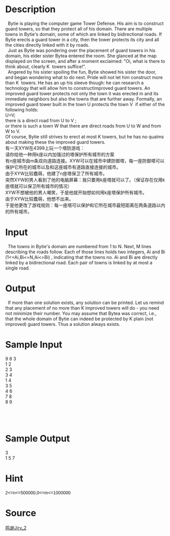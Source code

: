 
# Description

<div class="content"><p class="MsoNormal" align="left" style="margin-bottom: 10.75pt; background-color: white; background-position: initial initial; background-repeat: initial initial; "></p>
<div>  Bytie is playing the computer game Tower Defense. His aim is to construct guard towers, so that they protect all of his domain. There are multiple towns in Bytie&#39;s domain, some of which are linked by bidirectional roads. If Bytie erects a guard tower in a city, then the tower protects its city and all the cities directly linked with it by roads.</div>
<div>  Just as Bytie was pondering over the placement of guard towers in his domain, his elder sister Bytea entered the room. She glanced at the map displayed on the screen, and after a moment exclaimed: &#34;Oi, what is there to think about, clearly K  towers suffice!&#34;.</div>
<div>  Angered by his sister spoiling the fun, Bytie showed his sister the door, and began wondering what to do next. Pride will not let him construct more than K  towers. He has an up his sleeve though: he can research a technology that will allow him to constructimproved guard towers. An improved guard tower protects not only the town it was erected in and its immediate neighbors but also the towns that are further away. Formally, an improved guard tower built in the town U protects the town V  if either of the following holds:</div>
<div>U=V;</div>
<div>there is a direct road from U to V ;</div>
<div>or there is such a town W that there are direct roads from U to W and from W to V.</div>
<div>Of course, Bytie still strives to erect at most K towers, but he has no qualms about making these the improved guard towers.</div>
<div>有一天XYW在4399上玩一个塔防游戏：</div>
<div>请你给他一种用k座以内加强过的塔保护所有城市的方案</div>
<div>有n座城市由m条双向道路连接。XYW可以在城市中建防御塔，每一座防御塔可以保护它所在的城市以及和这座城市有道路直接连接的城市。</div>
<div>由于XYW比较蠢萌，他建了n座塔保卫了所有城市。</div>
<div>突然XYW的男人看到了他的电脑屏幕：我只要用k座塔就可以了。（保证存在仅用k座塔就可以保卫所有城市的情况）</div>
<div>XYW不想被他的男人嘲笑，于是他就开始想如何用k座塔保护所有城市。</div>
<div>由于XYW比较蠢萌，他想不出来。</div>
<div>于是他更改了游戏规则：每一座塔可以保护和它所在城市最短距离在两条道路以内的所有城市。</div>
<div></div>
<p class="MsoNormal" align="left" style="margin-bottom: 10.75pt; background-color: white; background-position: initial initial; background-repeat: initial initial; "></p>
<p></p></div>

# Input

<div class="content"><div></div>
<div>
<p class="MsoNormal" align="left" style="background-color: white; margin-bottom: 10.75pt; "></p>
<p class="MsoNormal" align="left" style="margin-bottom: 10.75pt;">  The towns in Bytie&#39;s domain are numbered from 1 to N. Next, M lines describing the roads follow. Each of those lines holds two integers, Ai and Bi (1&lt;=Ai,Bi&lt;=N,Ai&lt;&gt;Bi) , indicating that the towns no. Ai and Bi are directly linked by a bidirectional road. Each pair of towns is linked by at most a single road.</p>
<p class="MsoNormal" align="left" style="background-color: white; margin-bottom: 10.75pt; "></p>
</div>
<div>
<p></p>
</div></div>

# Output

<div class="content"><div></div>
<div>
<p class="MsoNormal" align="left" style="background-color: white; margin-bottom: 10.75pt; "></p>
<p class="MsoNormal" align="left" style="margin-bottom: 10.75pt;">  If more than one solution exists, any solution can be printed. Let us remind that any placement of no more than K improved towers will do - you need not minimize their number. You may assume that Bytea was correct, i.e., that the whole domain of Bytie can indeed be protected by K plain (not improved) guard towers. Thus a solution always exists.</p>
<p class="MsoNormal" align="left" style="background-color: white; margin-bottom: 10.75pt; "></p>
</div>
<p></p></div>

# Sample Input

<div class="content"><span class="sampledata">9 8 3<br/>
1 2<br/>
2 3<br/>
3 4<br/>
1 4<br/>
3 5<br/>
4 6<br/>
7 8<br/>
8 9<br/>
<br/>
<br/>
<br/>
</span></div>

# Sample Output

<div class="content"><span class="sampledata">3<br/>
1 5 7 <br/>
</span></div>

# Hint

<div class="content"><p></p><p><a id="fck_paste_padding">﻿</a><span style="font-family: arial, verdana, helvetica, sans-serif;">2&lt;=n&lt;=500000,0&lt;=m&lt;=1000000</span></p><p></p></div>

# Source

<div class="content"><p><a href="problemset.php?search=鸣谢Jiry_2">鸣谢Jiry_2</a></p></div>


